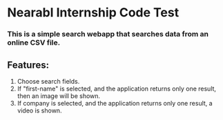 # Nearabl Internship Code Test

### This is a simple search webapp that searches data from an online CSV file.

## Features:
1. Choose search fields.
2. If "first-name" is selected, and the application returns only one result, then an image will be shown.
3. If company is selected, and the application returns only one result, a video is shown.


